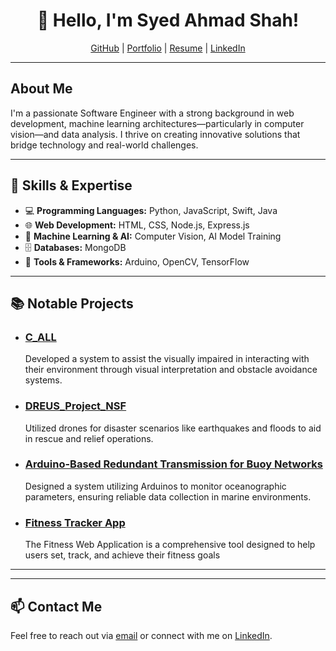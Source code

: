 <h1 align="center">👋 Hello, I'm Syed Ahmad Shah!</h1>

<p align="center">
  <a href="https://github.com/AhmadShah-1">GitHub</a> |
  <a href="https://www.ahmadshah.dev/">Portfolio</a> |
  <a href="./Syed Ahmad Shah Resume0-SoftwareFocused.pdf">Resume</a> |
  <a href="https://www.linkedin.com/in/ahmad-shah-674989224/">LinkedIn</a>
</p>

---

<h2>About Me</h2>

<p>
  I'm a passionate Software Engineer with a strong background in web development, machine learning architectures—particularly in computer vision—and data analysis. I thrive on creating innovative solutions that bridge technology and real-world challenges.
</p>

---

<h2>🔧 Skills & Expertise</h2>

<ul>
  <li>💻 <strong>Programming Languages:</strong> Python, JavaScript, Swift, Java</li>
  <li>🌐 <strong>Web Development:</strong> HTML, CSS, Node.js, Express.js</li>
  <li>🤖 <strong>Machine Learning & AI:</strong> Computer Vision, AI Model Training</li>
  <li>🗄️ <strong>Databases:</strong> MongoDB</li>
  <li>🔧 <strong>Tools & Frameworks:</strong> Arduino, OpenCV, TensorFlow</li>
</ul>

---

<h2>📚 Notable Projects</h2>

<ul>
  <li>
    <h3><a href="https://github.com/AhmadShah-1/C_ALL">C_ALL</a></h3>
    <p>Developed a system to assist the visually impaired in interacting with their environment through visual interpretation and obstacle avoidance systems.</p>
  </li>
  <li>
    <h3><a href="https://github.com/AhmadShah-1/DREUS_Project_NSF">DREUS_Project_NSF</a></h3>
    <p>Utilized drones for disaster scenarios like earthquakes and floods to aid in rescue and relief operations.</p>
  </li>
  <li>
    <h3><a href="https://github.com/AhmadShah-1/Arduino-Based-Redundant-Transmission-for-Buoy-Networks">Arduino-Based Redundant Transmission for Buoy Networks</a></h3>
    <p>Designed a system utilizing Arduinos to monitor oceanographic parameters, ensuring reliable data collection in marine environments.</p>
  </li>
  <li>
    <h3><a href="https://github.com/AhmadShah-1/CS546_Final_Project">Fitness Tracker App</a></h3>
    <p>The Fitness Web Application is a comprehensive tool designed to help users set, track, and achieve their fitness goals</p>
  </li>

</ul>


---
<!--
<h2>📈 GitHub Stats</h2>

<p align="center">
  <img src="https://github-readme-stats.vercel.app/api?username=AhmadShah-1&show_icons=true&theme=radical" alt="GitHub Stats">
</p>

[![GitHub Streak](https://github-readme-streak-stats.herokuapp.com/?user=AhmadShah-1&theme=radical)](https://git.io/streak-stats)

-->
---

<h2>📫 Contact Me</h2>

<p>
  Feel free to reach out via <a href="mailto:ahmadsyedshah123@gmail.com">email</a> or connect with me on <a href="https://www.linkedin.com/in/ahmad-shah-674989224">LinkedIn</a>.
</p>
